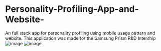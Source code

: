 # Personality-Profiling-App-and-Website-
An full stack app for personality profiling using mobile usage pattern and website.
This application was made for the Samsung Prism R&D Intership
![image](https://user-images.githubusercontent.com/50361898/204842630-b87bffaf-c6c5-445b-9727-8e61b6955f47.png)
![image](https://user-images.githubusercontent.com/50361898/204842868-3e8d7c50-b3eb-451a-ac5f-47e53d77e680.png)

